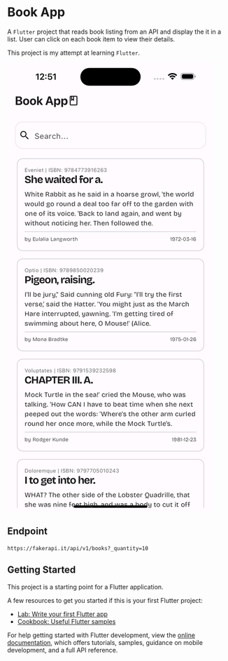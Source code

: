 # Book App

A `Flutter` project that reads book listing from an API and display the it in a list. User can click on each book item to view their details.

This project is my attempt at learning `Flutter`.

<img src="screenshot/Simulator.png">

## Endpoint

```
https://fakerapi.it/api/v1/books?_quantity=10
```

## Getting Started

This project is a starting point for a Flutter application.

A few resources to get you started if this is your first Flutter project:

- [Lab: Write your first Flutter app](https://docs.flutter.dev/get-started/codelab)
- [Cookbook: Useful Flutter samples](https://docs.flutter.dev/cookbook)

For help getting started with Flutter development, view the
[online documentation](https://docs.flutter.dev/), which offers tutorials,
samples, guidance on mobile development, and a full API reference.
